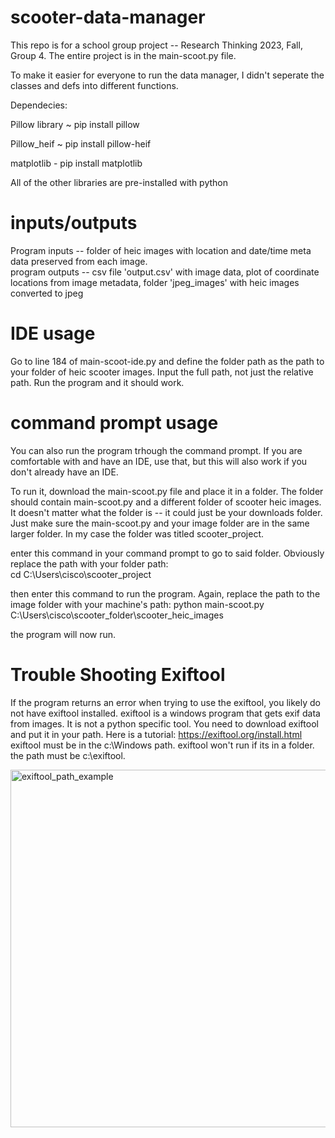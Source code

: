 # scooter-data-manager
This repo is for a school group project -- Research Thinking 2023, Fall, Group 4.
The entire project is in the main-scoot.py file. 

To make it easier for everyone to run the data manager, I didn't seperate the classes and defs into different functions.

Dependecies:  

Pillow library ~ pip install pillow  

Pillow_heif ~ pip install pillow-heif  

matplotlib - pip install matplotlib  

All of the other libraries are pre-installed with python

# inputs/outputs
Program inputs -- folder of heic images with location and date/time meta data preserved from each image.  
program outputs -- csv file 'output.csv' with image data, plot of coordinate locations from image metadata, folder 'jpeg_images' with heic images converted to jpeg

# IDE usage

Go to line 184 of main-scoot-ide.py and define the folder path as the path to your folder of heic scooter images. Input the full path, not just the relative path. Run the program and it should work. 


# command prompt usage

You can also run the program trhough the command prompt. If you are comfortable with and have an IDE, use that, but this will also work if you don't already have an IDE.  

To run it, download the main-scoot.py file and place it in a folder. The folder should contain main-scoot.py and a different folder of scooter heic images. It doesn't matter what the folder is -- it could just be your downloads folder. Just make sure the main-scoot.py and your image folder are in the same larger folder. In my case the folder was titled scooter_project.  

enter this command in your command prompt to go to said folder. Obviously replace the path with your folder path:  
cd C:\Users\cisco\scooter_project  

then enter this command to run the program. Again, replace the path to the image folder with your machine's path:
python main-scoot.py C:\Users\cisco\scooter_folder\scooter_heic_images

the program will now run.

# Trouble Shooting Exiftool
If the program returns an error when trying to use the exiftool, you likely do not have exiftool installed. 
exiftool is a windows program that gets exif data from images. It is not a python specific tool.
You need to download exiftool and put it in your path. Here is a tutorial: https://exiftool.org/install.html 
exiftool must be in the c:\Windows path. exiftool won't run if its in a folder. the path must be c:\exiftool.


<img width="572" alt="exiftool_path_example" src="https://github.com/franciscoSebastiano/scooter-data-manager/assets/137376492/cc2218ab-bb92-43b1-a563-e941be67bd1e">

